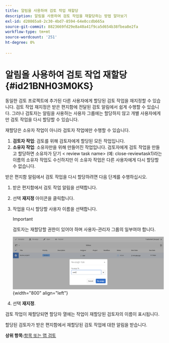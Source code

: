 ```yaml
---
title: 알림을 사용하여 검토 작업 재할당
description: 알림을 사용하여 검토 작업을 재할당하는 방법 알아보기
exl-id: d20865a8-2c30-4bd7-8594-64e0ccdb665a
source-git-commit: 8823669fd29e8a40a41f9ca5d654b38fbea8e2fa
workflow-type: tm+mt
source-wordcount: '251'
ht-degree: 0%

---
```


# 알림을 사용하여 검토 작업 재할당 {#id21BNH03M0KS}

동일한 검토 프로젝트에 추가된 다른 사용자에게 할당된 검토 작업을 재지정할 수 있습니다. 검토 작업 재지정은 받은 편지함에 전달된 검토 알림에서 쉽게 수행할 수 있습니다. 그러나 검토자는 알림을 사용하는 사용자 그룹에는 할당하지 않고 개별 사용자에게만 검토 작업을 다시 할당할 수 있습니다.

재할당은 소유자 작업이 아니라 검토자 작업에만 수행할 수 있습니다.

1. **검토자 작업**: 검토를 위해 검토자에게 할당된 모든 작업입니다.
1. **소유자 작업**: 소유자만을 위해 만들어진 작업입니다. 검토자에게 검토 작업을 만들고 할당하면 소유자가 닫기 &lt; review task name\> \(예: close-reviewtask1\)라는 이름의 소유자 작업도 수신하지만 이 소유자 작업은 다른 사용자에게 다시 할당할 수 없습니다.

받은 편지함 알림에서 검토 작업을 다시 할당하려면 다음 단계를 수행하십시오.

1. 받은 편지함에서 검토 작업 알림을 선택합니다.
1. 선택 **재지정** 아이콘을 클릭합니다.
1. 작업을 다시 할당할 사용자 이름을 선택합니다.

   >[!IMPORTANT]
   >
   > 검토자는 재할당할 권한이 있어야 하며 사용자-관리자 그룹의 일부여야 합니다.

   ![](images/reassign-user-inbox.png){width="800" align="left"}

1. 선택 **재지정**.

검토 작업이 재할당되면 할당자 열에는 작업이 재할당된 검토자의 이름이 표시됩니다.

할당된 검토자가 받은 편지함에서 재할당된 검토 작업에 대한 알림을 받습니다.

**상위 항목:**[&#x200B;항목 또는 맵 검토](review.md)
